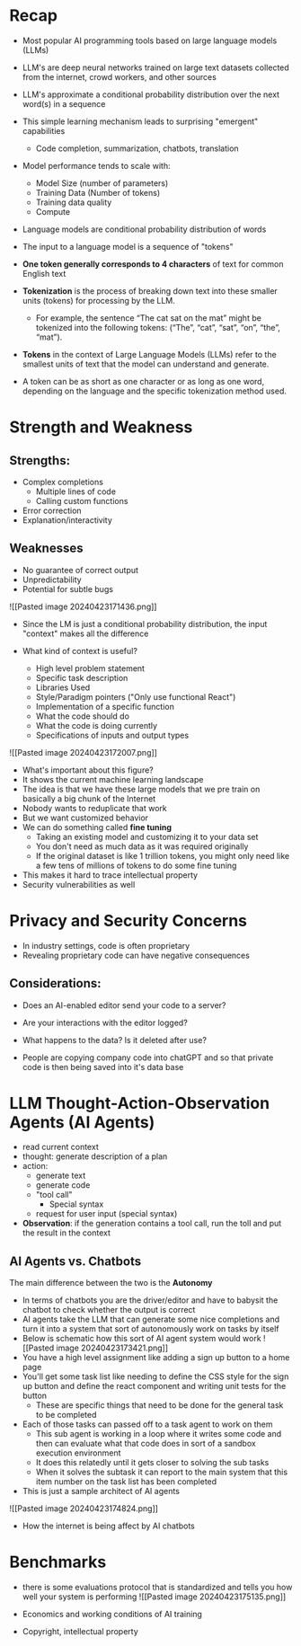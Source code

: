 # Recap
- Most popular AI programming tools based on large language models (LLMs)
- LLM's are deep neural networks trained on large text datasets collected from the internet, crowd workers, and other sources 
- LLM's approximate a conditional probability distribution over the next word(s) in a sequence
- This simple learning mechanism leads to surprising "emergent" capabilities 
	- Code completion, summarization, chatbots, translation


- Model performance tends to scale with:
	- Model Size (number of parameters)
	- Training Data (Number of tokens)
	- Training data quality 
	- Compute

- Language models are conditional probability distribution of words 
- The input to a language model is a sequence of "tokens"
- **One token generally corresponds to 4 characters** of text for common English text
- **Tokenization** is the process of breaking down text into these smaller units (tokens) for processing by the LLM. 
	- For example, the sentence “The cat sat on the mat” might be tokenized into the following tokens: (“The”, “cat”, “sat”, “on”, “the”, “mat”).
- **Tokens** in the context of Large Language Models (LLMs) refer to the smallest units of text that the model can understand and generate. 
- A token can be as short as one character or as long as one word, depending on the language and the specific tokenization method used.


# Strength and Weakness
## Strengths:
- Complex completions
	- Multiple lines of code
	- Calling custom functions
- Error correction
- Explanation/interactivity
## Weaknesses
- No guarantee of correct output 
- Unpredictability
- Potential for subtle bugs 

![[Pasted image 20240423171436.png]]

- Since the LM is just a conditional probability distribution, the input "context" makes all the difference 

- What kind of context is useful?
	- High level problem statement 
	- Specific task description
	- Libraries Used
	- Style/Paradigm pointers ("Only use functional React")
	- Implementation of a specific function
	- What the code should do 
	- What the code is doing currently 
	- Specifications of inputs and output types 

![[Pasted image 20240423172007.png]]
- What's important about this figure?
- It shows the current machine learning landscape 
- The idea is that we have these large models that we pre train on basically a big chunk of the Internet 
- Nobody wants to reduplicate that work 
- But we want customized behavior 
- We can do something called **fine tuning**
	- Taking an existing model and customizing it to your data set
	- You don't need as much data as it was required originally
	- If the original dataset is like 1 trillion tokens, you might only need like a few tens of millions of tokens to do some fine tuning 
- This makes it hard to trace intellectual property
- Security vulnerabilities as well 

# Privacy and Security Concerns 
- In industry settings, code is often proprietary
- Revealing proprietary code can have negative consequences

## Considerations:
- Does an AI-enabled editor send your code to a server?
- Are your interactions with the editor logged?
- What happens to the data? Is it deleted after use?

- People are copying company code into chatGPT and so that private code is then being saved into it's data base 

# LLM Thought-Action-Observation Agents (AI Agents)
- read current context 
- thought: generate description of a plan
- action:
	- generate text
	- generate code
	- "tool call"
		- Special syntax
	- request for user input (special syntax)
- **Observation**: if the generation contains a tool call, run the toll and put the result in the context 
## AI Agents vs. Chatbots
The main difference between the two is the **Autonomy**
- In terms of chatbots you are the driver/editor and have to babysit the chatbot to check whether the output is correct 
- AI agents take the LLM that can generate some nice completions and turn it into a system that sort of autonomously work on tasks by itself  
- Below is schematic how this sort of AI agent system would work
![[Pasted image 20240423173421.png]]
- You have a high level assignment like adding a sign up button to a home page
- You'll get some task list like needing to define the CSS style for the sign up button and define the react component and writing unit tests for the button 
	- These are specific things that need to be done for the general task to be completed 
- Each of those tasks can passed off to a task agent to work on them
	- This sub agent is working in a loop where it writes some code and then can evaluate what that code does in sort of a sandbox execution environment 
	- It does this relatedly until it gets closer to solving the sub tasks 
	- When it solves the subtask it can report to the main system that this item number on the task list has been completed 
- This is just a sample architect of AI agents 

![[Pasted image 20240423174824.png]]
- How the internet is being affect by AI chatbots


# Benchmarks
- there is some evaluations protocol that is standardized and tells you how well your system is performing 
![[Pasted image 20240423175135.png]]

- Economics and working conditions of AI training 
- Copyright, intellectual property




